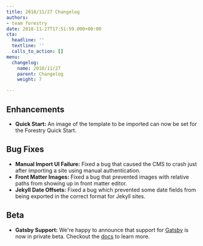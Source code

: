 ```yaml
---
title: 2018/11/27 Changelog
authors:
- team forestry
date: 2018-11-27T17:51:59.000+00:00
cta:
  headline: ''
  textline: ''
  calls_to_action: []
menu:
  changelog:
    name: 2018/11/27
    parent: Changelog
    weight: 7

---
```

## Enhancements

* **Quick Start:** An image of the template to be imported can now be set for the Forestry Quick Start.

## Bug Fixes

* **Manual Import UI Failure:** Fixed a bug that caused the CMS to crash just after importing a site using manual authentication.
* **Front Matter Images:** Fixed a bug that prevented images with relative paths from showing up in front matter editor.
* **Jekyll Date Offsets:** Fixed a bug which prevented some date fields from being exported in the correct format for Jekyll sites.

## Beta

* **Gatsby Support:** We're happy to announce that support for [Gatsby](https://www.gatsbyjs.org "Gatsby") is now in private beta. Checkout the [docs](https://forestry.io/docs/guides/developing-with-gatsby/ "Forestry + Gatsby") to learn more.